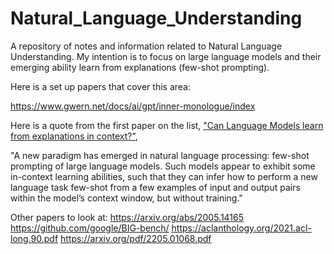 # Natural_Language_Understanding

A repository of notes and information related to Natural Language Understanding.   My intention is to focus on large language models and their emerging ability learn from explanations (few-shot prompting).

Here is a set up papers that cover this area:

https://www.gwern.net/docs/ai/gpt/inner-monologue/index

Here is a quote from the first paper on the list, ["Can Language Models learn from explanations in context?"](https://arxiv.org/pdf/2204.02329.pdf),

"A new paradigm has emerged in natural language processing: few-shot prompting of large language models. Such models appear to exhibit some in-context learning abilities, such that they can infer how to perform a new language task few-shot from a few examples of input and output pairs within the model’s context window, but without training."

Other papers to look at:
https://arxiv.org/abs/2005.14165
https://github.com/google/BIG-bench/
https://aclanthology.org/2021.acl-long.90.pdf
https://arxiv.org/pdf/2205.01068.pdf





